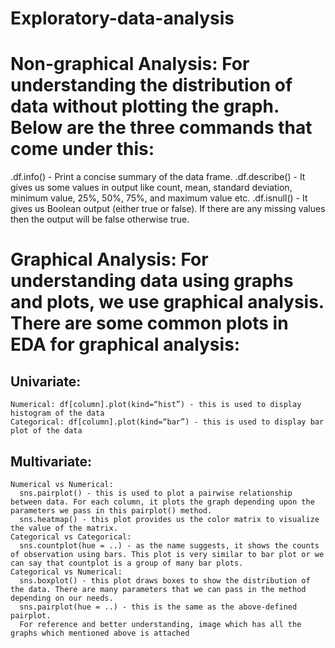# Exploratory-data-analysis

# Non-graphical Analysis: For understanding the distribution of data without plotting the graph. Below are the three commands that come under this:
  .df.info() - Print a concise summary of the data frame.
  .df.describe() - It gives us some values in output like count, mean, standard deviation, minimum value, 25%, 50%, 75%, and maximum value etc.
  .df.isnull() - It gives us Boolean output (either true or false). If there are any missing values then the output will be false otherwise true.
# Graphical Analysis: For understanding data using graphs and plots, we use graphical analysis. There are some common plots in EDA for graphical analysis:
  ## Univariate:
    Numerical: df[column].plot(kind=“hist”) - this is used to display histogram of the data
    Categorical: df[column].plot(kind=“bar”) - this is used to display bar plot of the data
  ## Multivariate:
    Numerical vs Numerical:
      sns.pairplot() - this is used to plot a pairwise relationship between data. For each column, it plots the graph depending upon the parameters we pass in this pairplot() method.
      sns.heatmap() - this plot provides us the color matrix to visualize the value of the matrix.
    Categorical vs Categorical:
      sns.countplot(hue = ..) - as the name suggests, it shows the counts of observation using bars. This plot is very similar to bar plot or we can say that countplot is a group of many bar plots.
    Categorical vs Numerical:
      sns.boxplot() - this plot draws boxes to show the distribution of the data. There are many parameters that we can pass in the method depending on our needs.
      sns.pairplot(hue = ..) - this is the same as the above-defined pairplot.
      For reference and better understanding, image which has all the graphs which mentioned above is attached

